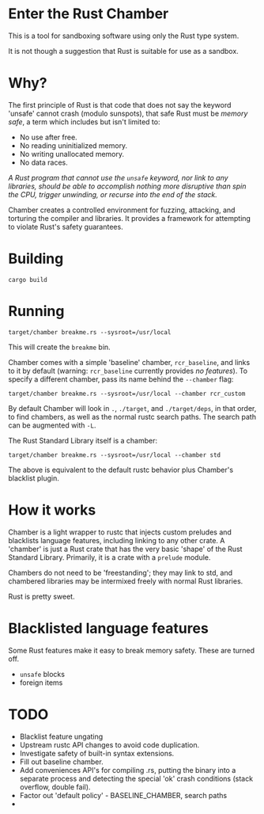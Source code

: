 # Enter the Rust Chamber

This is a tool for sandboxing software using only the Rust type system.

It is not though a suggestion that Rust is suitable for use as a sandbox.


# Why?

The first principle of Rust is that code that does not say the keyword 'unsafe' cannot crash (modulo sunspots),
that safe Rust must be *memory safe*,
a term which includes but isn't limited to:

* No use after free.
* No reading uninitialized memory.
* No writing unallocated memory.
* No data races.

*A Rust program that cannot use the `unsafe` keyword,
nor link to any libraries,
should be able to accomplish nothing more disruptive than spin the CPU,
trigger unwinding, or recurse into the end of the stack.*

Chamber creates a controlled environment for fuzzing, attacking, and torturing the compiler and libraries.
It provides a framework for attempting to violate Rust's safety guarantees.


# Building

`cargo build`


# Running

```
target/chamber breakme.rs --sysroot=/usr/local
```

This will create the `breakme` bin.

Chamber comes with a simple 'baseline' chamber, `rcr_baseline`,
and links to it by default (warning: `rcr_baseline` currently provides *no features*).
To specify a different chamber,
pass its name behind the `--chamber` flag:

```
target/chamber breakme.rs --sysroot=/usr/local --chamber rcr_custom
```

By default Chamber will look in `.`, `./target`, and `./target/deps`, in that order,
to find chambers, as well as the normal rustc search paths.
The search path can be augmented with `-L`.

The Rust Standard Library itself is a chamber:

```
target/chamber breakme.rs --sysroot=/usr/local --chamber std
```

The above is equivalent to the default rustc behavior plus Chamber's blacklist plugin.

# How it works

Chamber is a light wrapper to rustc that injects custom preludes and blacklists language features, including linking to any other crate.
A 'chamber' is just a Rust crate that has the very basic 'shape' of the Rust Standard Library.
Primarily, it is a crate with a `prelude` module.

Chambers do not need to be 'freestanding';
they may link to std,
and chambered libraries may be intermixed freely with normal Rust libraries.

Rust is pretty sweet.

# Blacklisted language features

Some Rust features make it easy to break memory safety.
These are turned off.

* `unsafe` blocks
* foreign items

# TODO

* Blacklist feature ungating
* Upstream rustc API changes to avoid code duplication.
* Investigate safety of built-in syntax extensions.
* Fill out baseline chamber.
* Add conveniences API's for compiling .rs, putting the binary into a
  separate process and detecting the special 'ok' crash conditions
  (stack overflow, double fail).
* Factor out 'default policy' - BASELINE_CHAMBER, search paths
* 
